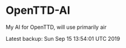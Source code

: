 # OpenTTD-AI
My AI for OpenTTD, will use primarily air

Latest backup: Sun Sep 15 13:54:01 UTC 2019
